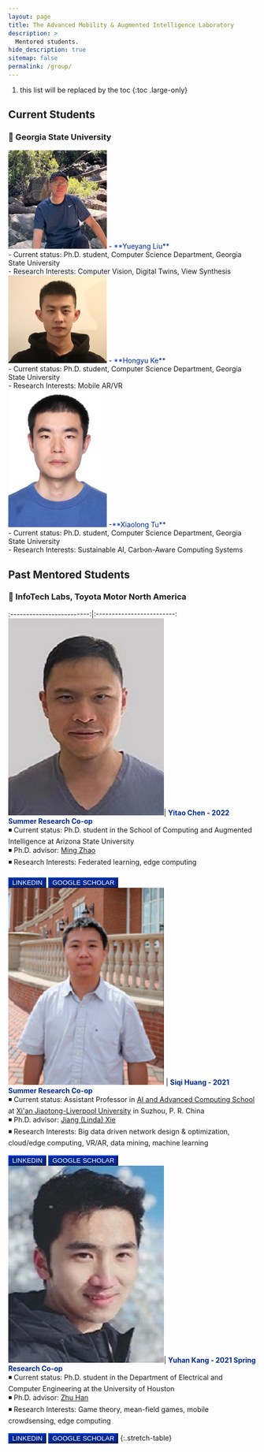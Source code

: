 ```yaml
---
layout: page
title: The Advanced Mobility & Augmented Intelligence Laboratory
description: >
  Mentored students.
hide_description: true
sitemap: false
permalink: /group/
---
```

1. this list will be replaced by the toc
{:toc .large-only}

## Current Students 

### 📍 Georgia State University

<img src="img/Yueyang.JPG" alt="drawing" width="200"/>   
- <span style="color:#002993">**Yueyang Liu**</span> <br>
- Current status: Ph.D. student, Computer Science Department, Georgia State University <br>
- Research Interests: Computer Vision, Digital Twins, View Synthesis <br>

<img src="img/Hongyu.JPG" alt="drawing" width="200"/> 
- <span style="color:#002993">**Hongyu Ke**</span> <br> 
- Current status: Ph.D. student, Computer Science Department, Georgia State University <br>
- Research Interests: Mobile AR/VR <br>

<img src="img/Xiaolong.JPG" alt="drawing" width="200"/>  
-<span style="color:#002993">**Xiaolong Tu**</span> <br> 
- Current status: Ph.D. student, Computer Science Department, Georgia State University <br>
- Research Interests: Sustainable AI, Carbon-Aware Computing Systems <br>



## Past Mentored Students 

### 📍 InfoTech Labs, Toyota Motor North America

:-------------------------:|:-------------------------:
![Yitao Chen](img/Yitao.jpg)|  <span style="color:#002993">**Yitao Chen - 2022 Summer Research Co-op**</span> <br> ◾ Current status: Ph.D. student in the School of Computing and Augmented Intelligence at Arizona State University <br> ◾ Ph.D. advisor: [Ming Zhao](http://visa.lab.asu.edu/web/people/mingzhao/)<br> ◾ Research Interests: Federated learning, edge computing <br> <br> <button style="background-color:#002993; border-color:#002993">[<span style="color:white">LINKEDIN</span>](https://www.linkedin.com/in/yitao-chen-1725468a/)</button> <button style="background-color:#002993; border-color:#002993">[<span style="color:white">GOOGLE SCHOLAR</span>](https://scholar.google.com/citations?user=95wMTD8AAAAJ&hl=en)</button>
![Siqi Huang](img/Siqi.png) |  <span style="color:#002993">**Siqi Huang - 2021 Summer Research Co-op**</span> <br> ◾ Current status: Assistant Professor in [AI and Advanced Computing School](https://www.xjtlu.edu.cn/en/study/departments/school-of-ai-and-advanced-computing/) at [Xi'an Jiaotong-Liverpool University](https://www.xjtlu.edu.cn/en/) in Suzhou, P. R. China <br> ◾ Ph.D. advisor: [Jiang (Linda) Xie](https://webpages.charlotte.edu/~jxie1/index.html)<br> ◾ Research Interests: Big data driven network design & optimization, cloud/edge computing, VR/AR, data mining, machine learning <br> <br> <button style="background-color:#002993; border-color:#002993">[<span style="color:white">LINKEDIN</span>](https://www.linkedin.com/in/siqi-huang-58546311b/)</button> <button style="background-color:#002993; border-color:#002993">[<span style="color:white">GOOGLE SCHOLAR</span>](https://scholar.google.com/citations?user=vzx23bkAAAAJ&hl=en)</button>
![Yuhan Kang](img/Yuhan.jpg)|  <span style="color:#002993">**Yuhan Kang - 2021 Spring Research Co-op**</span> <br> ◾ Current status: Ph.D. student in the Department of Electrical and Computer Engineering at the University of Houston <br> ◾ Ph.D. advisor: [Zhu Han](http://www2.egr.uh.edu/~zhan2/) <br> ◾ Research Interests: Game theory, mean-field games, mobile crowdsensing, edge computing <br> <br> <button style="background-color:#002993; border-color:#002993">[<span style="color:white">LINKEDIN</span>](https://www.linkedin.com/in/yuhan-kang-54496920a/)</button> <button style="background-color:#002993; border-color:#002993">[<span style="color:white">GOOGLE SCHOLAR</span>](https://scholar.google.com/citations?user=9ovlDvQAAAAJ&hl=zh-CN)</button>
{:.stretch-table}
